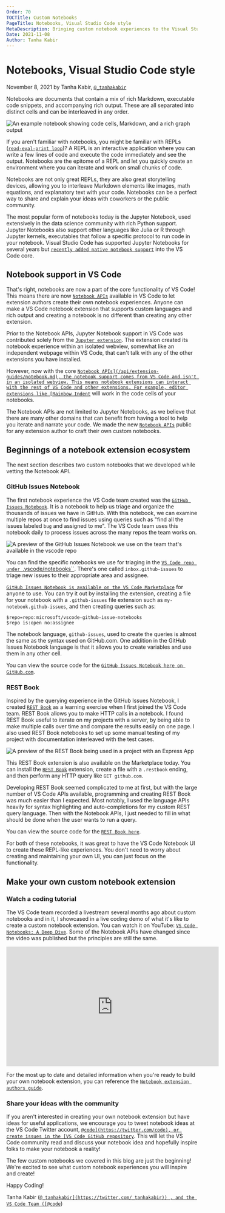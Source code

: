 ```yaml
---
Order: 70
TOCTitle: Custom Notebooks
PageTitle: Notebooks, Visual Studio Code style
MetaDescription: Bringing custom notebook experiences to the Visual Studio Code extension Marketplace.
Date: 2021-11-08
Author: Tanha Kabir
---
```


# Notebooks, Visual Studio Code style

November 8, 2021 by Tanha Kabir, [`@_tanhakabir`](https://twitter.com/_tanhakabir)

Notebooks are documents that contain a mix of rich Markdown, executable code snippets, and accompanying rich output. These are all separated into distinct cells and can be interleaved in any order.

![`An example notebook showing code cells, Markdown, and a rich graph output`](notebook.png)

If you aren't familiar with notebooks, you might be familiar with REPLs ([`read-eval-print loop`](https://wikipedia.org/wiki/Read%E2%80%93eval%E2%80%93print_loop))? A REPL is an interactive application where you can write a few lines of code and execute the code immediately and see the output. Notebooks are the epitome of a REPL and let you quickly create an environment where you can iterate and work on small chunks of code.

Notebooks are not only great REPLs, they are also great storytelling devices, allowing you to interleave Markdown elements like images, math equations, and explanatory text with your code. Notebooks can be a perfect way to share and explain your ideas with coworkers or the public community.

The most popular form of notebooks today is the Jupyter Notebook, used extensively in the data science community with rich Python support. Jupyter Notebooks also support other languages like Julia or R through Jupyter kernels, executables that follow a specific protocol to run code in your notebook. Visual Studio Code has supported Jupyter Notebooks for several years but [`recently added native notebook support`](https://code.visualstudio.com/blogs/2021/08/05/notebooks) into the VS Code core.

## Notebook support in VS Code

That's right, notebooks are now a part of the core functionality of VS Code! This means there are now [`Notebook APIs`](/api/extension-guides/notebook.md) available in VS Code to let extension authors create their own notebook experiences. Anyone can make a VS Code notebook extension that supports custom languages and rich output and creating a notebook is no different than creating any other extension.

Prior to the Notebook APIs, Jupyter Notebook support in VS Code was contributed solely from the [`Jupyter extension`](https://marketplace.visualstudio.com/items?itemName=ms-toolsai.jupyter). The extension created its notebook experience within an isolated webview, somewhat like an independent webpage within VS Code, that can't talk with any of the other extensions you have installed.

However, now with the core [`Notebook APIs](/api/extension-guides/notebook.md), the notebook support comes from VS Code and isn't in an isolated webview. This means notebook extensions can interact with the rest of VS Code and other extensions. For example, editor extensions like [Rainbow Indent`](https://marketplace.visualstudio.com/items?itemName=oderwat.indent-rainbow) will work in the code cells of your notebooks.

The Notebook APIs are not limited to Jupyter Notebooks, as we believe that there are many other domains that can benefit from having a tool to help you iterate and narrate your code. We made the new [`Notebook APIs`](/api/extension-guides/notebook.md) public for any extension author to craft their own custom notebooks.

## Beginnings of a notebook extension ecosystem

The next section describes two custom notebooks that we developed while vetting the Notebook API.

### GitHub Issues Notebook

The first notebook experience the VS Code team created was the [`GitHub Issues Notebook`](https://marketplace.visualstudio.com/items?itemName=ms-vscode.vscode-github-issue-notebooks). It is a notebook to help us triage and organize the thousands of issues we have in GitHub. With this notebook, we can examine multiple repos at once to find issues using queries such as "find all the issues labeled `bug` and assigned to me". The VS Code team uses this notebook daily to process issues across the many repos the team works on.

![`A preview of the GitHub Issues Notebook we use on the team that's available in the vscode repo`](github-issues-notebook.png)

You can find the specific notebooks we use for triaging in the [`VS Code repo under `.vscode/notebooks``](https://github.com/microsoft/vscode/tree/main/.vscode/notebooks). There's one called `inbox.github-issues` to triage new issues to their appropriate area and assignee.

[`GitHub Issues Notebook is available on the VS Code Marketplace`](https://marketplace.visualstudio.com/items?itemName=ms-vscode.vscode-github-issue-notebooks) for anyone to use. You can try it out by installing the extension, creating a file for your notebook with a `.github-issues` file extension such as `my-notebook.github-issues`, and then creating queries such as:

```
$repo=repo:microsoft/vscode-github-issue-notebooks
$repo is:open no:assignee
```

The notebook language, `github-issues`, used to create the queries is almost the same as the syntax used on GitHub.com. One addition in the GitHub Issues Notebook language is that it allows you to create variables and use them in any other cell.

You can view the source code for the [`GitHub Issues Notebook here on GitHub.com`](https://github.com/microsoft/vscode-github-issue-notebooks).

### REST Book

Inspired by the querying experience in the GitHub Issues Notebook, I created [`REST Book`](https://marketplace.visualstudio.com/items?itemName=tanhakabir.rest-book) as a learning exercise when I first joined the VS Code team. REST Book allows you to make HTTP calls in a notebook. I found REST Book useful to iterate on my projects with a server, by being able to make multiple calls over time and compare the results easily on one page. I also used REST Book notebooks to set up some manual testing of my project with documentation interleaved with the test cases.

![`A preview of the REST Book being used in a project with an Express App`](rest-book.png)

This REST Book extension is also available on the Marketplace today. You can install the [`REST Book`](https://marketplace.visualstudio.com/items?itemName=tanhakabir.rest-book) extension, create a file with a `.restbook` ending, and then perform any HTTP query like `GET github.com`.

Developing REST Book seemed complicated to me at first, but with the large number of VS Code APIs available, programming and creating REST Book was much easier than I expected. Most notably, I used the language APIs heavily for syntax highlighting and auto-completions for my custom REST query language. Then with the Notebook APIs, I just needed to fill in what should be done when the user wants to run a query.

You can view the source code for the [`REST Book here`](https://github.com/tanhakabir/rest-book).

For both of these notebooks, it was great to have the VS Code Notebook UI to create these REPL-like experiences. You don't need to worry about creating and maintaining your own UI, you can just focus on the functionality.

## Make your own custom notebook extension

### Watch a coding tutorial

The VS Code team recorded a livestream several months ago about custom notebooks and in it, I showcased in a live coding demo of what it's like to create a custom notebook extension. You can watch it on YouTube: [`VS Code Notebooks: A Deep Dive`](https://youtu.be/D-AXZZDTQhM). Some of the Notebook APIs have changed since the video was published but the principles are still the same.

<iframe width="560" height="315" src="https://www.youtube-nocookie.com/embed/D-AXZZDTQhM" title="YouTube video player" frameborder="0" allow="accelerometer; autoplay; clipboard-write; encrypted-media; gyroscope; picture-in-picture" allowfullscreen></iframe>

For the most up to date and detailed information when you're ready to build your own notebook extension, you can reference the [`Notebook extension authors guide`](/api/extension-guides/notebook.md).

### Share your ideas with the community

If you aren't interested in creating your own notebook extension but have ideas for useful applications, we encourage you to tweet notebook ideas at the VS Code Twitter account, [`@code](https://twitter.com/code), or create issues in the [VS Code GitHub repository`](https://github.com/microsoft/vscode). This will let the VS Code community read and discuss your notebook idea and hopefully inspire folks to make your notebook a reality!

The few custom notebooks we covered in this blog are just the beginning! We're excited to see what custom notebook experiences you will inspire and create!

Happy Coding!

Tanha Kabir ([`@_tanhakabir](https://twitter.com/_tanhakabir)) , and the VS Code Team ([@code`](https://twitter.com/code))
